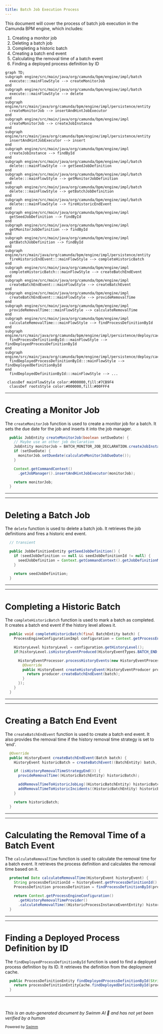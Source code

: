 ```yaml
---
title: Batch Job Execution Process
---
```

This document will cover the process of batch job execution in the Camunda BPM engine, which includes:

1. Creating a monitor job
2. Deleting a batch job
3. Completing a historic batch
4. Creating a batch end event
5. Calculating the removal time of a batch event
6. Finding a deployed process definition by ID

```mermaid
graph TD;
subgraph engine/src/main/java/org/camunda/bpm/engine/impl/batch
  execute:::mainFlowStyle --> createMonitorJob
end
subgraph engine/src/main/java/org/camunda/bpm/engine/impl/batch
  execute:::mainFlowStyle --> delete
end
subgraph engine/src/main/java/org/camunda/bpm/engine/impl/persistence/entity
  createMonitorJob --> insertAndHintJobExecutor
end
subgraph engine/src/main/java/org/camunda/bpm/engine/impl
  createMonitorJob --> createJobInstance
end
subgraph engine/src/main/java/org/camunda/bpm/engine/impl/persistence/entity
  insertAndHintJobExecutor --> insert
end
subgraph engine/src/main/java/org/camunda/bpm/engine/impl
  createJobInstance --> findById
end
subgraph engine/src/main/java/org/camunda/bpm/engine/impl/batch
  delete:::mainFlowStyle --> getSeedJobDefinition
end
subgraph engine/src/main/java/org/camunda/bpm/engine/impl/batch
  delete:::mainFlowStyle --> getMonitorJobDefinition
end
subgraph engine/src/main/java/org/camunda/bpm/engine/impl/batch
  delete:::mainFlowStyle --> getBatchJobDefinition
end
subgraph engine/src/main/java/org/camunda/bpm/engine/impl/batch
  delete:::mainFlowStyle --> fireHistoricEndEvent
end
subgraph engine/src/main/java/org/camunda/bpm/engine/impl
  getSeedJobDefinition --> findById
end
subgraph engine/src/main/java/org/camunda/bpm/engine/impl
  getMonitorJobDefinition --> findById
end
subgraph engine/src/main/java/org/camunda/bpm/engine/impl
  getBatchJobDefinition --> findById
end
subgraph engine/src/main/java/org/camunda/bpm/engine/impl/persistence/entity
  fireHistoricEndEvent:::mainFlowStyle --> completeHistoricBatch
end
subgraph engine/src/main/java/org/camunda/bpm/engine/impl
  completeHistoricBatch:::mainFlowStyle --> createBatchEndEvent
end
subgraph engine/src/main/java/org/camunda/bpm/engine/impl
  createBatchEndEvent:::mainFlowStyle --> createBatchEvent
end
subgraph engine/src/main/java/org/camunda/bpm/engine/impl
  createBatchEndEvent:::mainFlowStyle --> provideRemovalTime
end
subgraph engine/src/main/java/org/camunda/bpm/engine/impl
  provideRemovalTime:::mainFlowStyle --> calculateRemovalTime
end
subgraph engine/src/main/java/org/camunda/bpm/engine/impl
  calculateRemovalTime:::mainFlowStyle --> findProcessDefinitionById
end
subgraph engine/src/main/java/org/camunda/bpm/engine/impl/persistence/deploy/cache
  findProcessDefinitionById:::mainFlowStyle --> findDeployedProcessDefinitionById
end
subgraph engine/src/main/java/org/camunda/bpm/engine/impl/persistence/deploy/cache
  findDeployedProcessDefinitionById:::mainFlowStyle --> findDeployedDefinitionById
end
  findDeployedDefinitionById:::mainFlowStyle --> ...

 classDef mainFlowStyle color:#000000,fill:#7CB9F4
  classDef rootsStyle color:#000000,fill:#00FFF4
```

<SwmSnippet path="/engine/src/main/java/org/camunda/bpm/engine/impl/batch/BatchEntity.java" line="328">

---

# Creating a Monitor Job

The `createMonitorJob` function is used to create a monitor job for a batch. It sets the due date for the job and inserts it into the job manager.

```java
  public JobEntity createMonitorJob(boolean setDueDate) {
    // Maybe use an other job declaration
    JobEntity monitorJob = BATCH_MONITOR_JOB_DECLARATION.createJobInstance(this);
    if (setDueDate) {
      monitorJob.setDuedate(calculateMonitorJobDueDate());
    }

    Context.getCommandContext()
      .getJobManager().insertAndHintJobExecutor(monitorJob);

    return monitorJob;
  }
```

---

</SwmSnippet>

<SwmSnippet path="/engine/src/main/java/org/camunda/bpm/engine/impl/batch/BatchEntity.java" line="223">

---

# Deleting a Batch Job

The `delete` function is used to delete a batch job. It retrieves the job definitions and fires a historic end event.

```java
  // transient

  public JobDefinitionEntity getSeedJobDefinition() {
    if (seedJobDefinition == null && seedJobDefinitionId != null) {
      seedJobDefinition = Context.getCommandContext().getJobDefinitionManager().findById(seedJobDefinitionId);
    }

    return seedJobDefinition;
  }
```

---

</SwmSnippet>

<SwmSnippet path="/engine/src/main/java/org/camunda/bpm/engine/impl/persistence/entity/HistoricBatchManager.java" line="112">

---

# Completing a Historic Batch

The `completeHistoricBatch` function is used to mark a batch as completed. It creates a batch end event if the history level allows it.

```java
  public void completeHistoricBatch(final BatchEntity batch) {
    ProcessEngineConfigurationImpl configuration = Context.getProcessEngineConfiguration();

    HistoryLevel historyLevel = configuration.getHistoryLevel();
    if(historyLevel.isHistoryEventProduced(HistoryEventTypes.BATCH_END, batch)) {

      HistoryEventProcessor.processHistoryEvents(new HistoryEventProcessor.HistoryEventCreator() {
        @Override
        public HistoryEvent createHistoryEvent(HistoryEventProducer producer) {
          return producer.createBatchEndEvent(batch);
        }
      });
    }
  }
```

---

</SwmSnippet>

<SwmSnippet path="/engine/src/main/java/org/camunda/bpm/engine/impl/history/producer/DefaultHistoryEventProducer.java" line="1030">

---

# Creating a Batch End Event

The `createBatchEndEvent` function is used to create a batch end event. It also provides the removal time if the history removal time strategy is set to 'end'.

```java
  @Override
  public HistoryEvent createBatchEndEvent(Batch batch) {
    HistoryEvent historicBatch = createBatchEvent((BatchEntity) batch, HistoryEventTypes.BATCH_END);

    if (isHistoryRemovalTimeStrategyEnd()) {
      provideRemovalTime((HistoricBatchEntity) historicBatch);

      addRemovalTimeToHistoricJobLog((HistoricBatchEntity) historicBatch);
      addRemovalTimeToHistoricIncidents((HistoricBatchEntity) historicBatch);
    }

    return historicBatch;
  }
```

---

</SwmSnippet>

<SwmSnippet path="/engine/src/main/java/org/camunda/bpm/engine/impl/history/producer/DefaultHistoryEventProducer.java" line="1285">

---

# Calculating the Removal Time of a Batch Event

The `calculateRemovalTime` function is used to calculate the removal time for a batch event. It retrieves the process definition and calculates the removal time based on it.

```java
  protected Date calculateRemovalTime(HistoryEvent historyEvent) {
    String processDefinitionId = historyEvent.getProcessDefinitionId();
    ProcessDefinition processDefinition = findProcessDefinitionById(processDefinitionId);

    return Context.getProcessEngineConfiguration()
      .getHistoryRemovalTimeProvider()
      .calculateRemovalTime((HistoricProcessInstanceEventEntity) historyEvent, processDefinition);
  }
```

---

</SwmSnippet>

<SwmSnippet path="/engine/src/main/java/org/camunda/bpm/engine/impl/persistence/deploy/cache/DeploymentCache.java" line="80">

---

# Finding a Deployed Process Definition by ID

The `findDeployedProcessDefinitionById` function is used to find a deployed process definition by its ID. It retrieves the definition from the deployment cache.

```java
  public ProcessDefinitionEntity findDeployedProcessDefinitionById(String processDefinitionId) {
    return processDefinitionEntityCache.findDeployedDefinitionById(processDefinitionId);
  }
```

---

</SwmSnippet>

&nbsp;

*This is an auto-generated document by Swimm AI 🌊 and has not yet been verified by a human*

<SwmMeta version="3.0.0" repo-id="Z2l0aHViJTNBJTNBQ2l0aS1jYW11bmRhJTNBJTNBZ2lsYWRuYXZvdA==" repo-name="Citi-camunda" doc-type="flows"><sup>Powered by [Swimm](/)</sup></SwmMeta>
